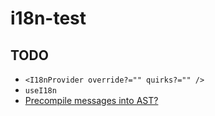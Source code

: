 # i18n-test

## TODO

- `<I18nProvider override?="" quirks?="" />`
- `useI18n`
- [Precompile messages into AST?](https://formatjs.io/docs/icu-messageformat-parser/)
